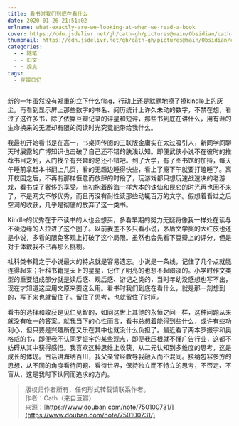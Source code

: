 ```yaml
---
title: 看书时我们到底在看什么
date: 2020-01-26 21:51:02
urlname: what-exactly-are-we-looking-at-when-we-read-a-book
cover: https://cdn.jsdelivr.net/gh/cath-gh/pictures@main/Obsidian/cath-gh.github.io/%E5%9B%9E%E6%9D%A5%E4%BA%86.webp
thumbnail: https://cdn.jsdelivr.net/gh/cath-gh/pictures@main/Obsidian/cath-gh.github.io/%E5%9B%9E%E6%9D%A5%E4%BA%86.webp
categories:
  - - 随笔
  - - 旧文
  - - 观点
tags:
  - 豆瓣日记
---
```

新的一年虽然没有郑重的立下什么flag，行动上还是默默地擦了擦kindle上的灰尘。再看到显示屏上那些数字的书名、阅历统计上许久未动的数字，不禁在想，看过了这许多书，除了依靠豆瓣记录的评星和短评，那些书到底在讲什么，用有涯的生命换来的无涯却有限的阅读时光究竟能带给我什么。

<!--more-->

我最初开始看书是在高一，书桌间传阅的三联版金庸实在太过吸引人，新同学间聊天时展露的广博知识也击破了自己还不错的肤浅认知。即便武侠小说不在彼时的推荐书目之列，入门找个有兴趣的总还不错吧。到了大学，有了图书馆的加持，每天午睡前拿起本书翻上几页，看的无趣边睡得快些，看上了瘾下午就要打瞌睡了。离开校园之后，不再有那样惬意而放肆的时段了，玩游戏都只想玩速战速决的老游戏，看书成了奢侈的享受。当初抱着辞海一样大本的诛仙和昆仑的时光再也回不来了，不是网文不够优秀，而且再没有耐性读那些动辄百万的文字。假想着看过之后空洞的收获，几乎是彻底的放弃了这一类书。

Kindle的优秀在于不读书的人也会想买，多看早期的努力无疑将像我一样处在读与不读边缘的人拉进了这个圈子。以前我差不多只看小说，茅盾文学奖的大红皮也还是小说，多看的限免客观上打破了这个局限。虽然也会先看下豆瓣上的评分，但是对于体裁我不已再那么挑剔。

社科类书籍之于小说最大的特点就是容易遗忘。小说是一条线，记住了几个点就能连得起来；社科书籍是天上的星星，记住了明亮的也想不起暗淡的。小学时作文类型的重要组成部分就是读后感、观后感、游记之类的，当时年幼没感想也写不出，现在才知道这应用文原来要这么用。看书时我们到底在看什么，就是那一刻想到的，写下来也就留住了。留住了思考，也就留住了时间。

看书的选择和收获是见仁见智的，如同这世上其他的永恒之问一样，这种问题从来就没有唯一的答案。就我当下的心性而言，看书总想着能得到些什么，或许有些功利心，但只要是兴趣所在又乐在其中也就没什么负担了。最近看了两本罗振宇和奥格威的书，即便我不认同罗振宇的某些观点，即便我压根就不懂广告行业，这都不妨碍从其中获得感悟。我喜欢这种思维上收获，从二元认知到多维度的思考，这是成长的体现。古话讲海纳百川，我父亲曾经教导我融入而不混同。接纳包容多方的思想，从不同的角度看待问题、看待世界，保持独立而不特立的思考，不否定、不盲从，这是我时下认同而追求的方向。

>版权归作者所有，任何形式转载请联系作者。  
>作者：Cath（来自豆瓣）  
>来源：[https://www.douban.com/note/750100731/](https://www.douban.com/note/750100731/)
